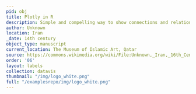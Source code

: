 ```yaml
---
pid: obj
title: Plotly in R
description: Simple and compelling way to show connections and relationships within a community of individuals.
author: Unknown
location: Iran
_date: 14th century
object_type: manuscript
current_location: The Museum of Islamic Art, Qatar
source: https://commons.wikimedia.org/wiki/File:Unknown,_Iran,_16th_Century_-_Page_from_the_Shahnama_-_Google_Art_Project.jpg
order: '06'
layout: labels
collection: datavis
thumbnail: "/img/logo_white.png"
full: "/examplesrepo/img/logo_white.png"
---
```

